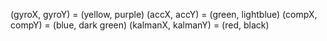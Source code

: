 (gyroX, gyroY) = (yellow, purple)
(accX, accY) = (green, lightblue)
(compX, compY) = (blue, dark green)
(kalmanX, kalmanY) = (red, black)
